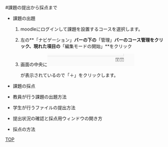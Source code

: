 #課題の提出から採点まで
* 課題の出題
	1. moodleにログインして課題を設置するコースを選択します。
	1. 左の**「ナビゲーション」**バーの下の**「管理」**バーのコース管理をクリック、現れた項目の**「編集モードの開始」**をクリック
	1. 画面の中央に![「＋」「−」](../image/addFileEraseFile.png)
		
		が表示されているので「＋」をクリックします。
	
* 課題の採点
* 教員が行う課題の出題方法
* 学生が行うファイルの提出方法
* 提出状況の確認と採点用ウィンドウの開き方
* 採点の方法


[TOP](../moodleManual.md)




